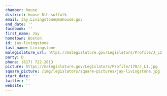 ```yaml
---
chamber: house
district: house-8th-suffolk
email: Jay.Livingstone@mahouse.gov
end_date: ''
facebook: ''
first_name: Jay
hometown: Boston
id: jay-livingstone
last_name: Livingstone
malegislature_url: https://malegislature.gov/Legislators/Profile/J_L1
party: D
phone: (617) 722-2013
picture: https://malegislature.gov/Legislators/Profile/170/J_L1.jpg
square_picture: /img/legislators/square-pictures/jay-livingstone.jpg
start_date: ''
twitter: ''
website: ''
---
```

